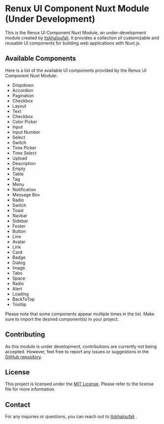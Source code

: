 # Renux UI Component Nuxt Module (Under Development)


This is the Renux UI Component Nuxt Module, an under-development module created by [itskhaloufali](https://github.com/itsalimanuel). It provides a collection of customizable and reusable UI components for building web applications with Nuxt.js.

## Available Components

Here is a list of the available UI components provided by the Renux UI Component Nuxt Module:

- Dropdown
- Accordion
- Pagination
- Checkbox
- Layout
- Text
- Checkbox
- Color Picker
- Input
- Input Number
- Select
- Switch
- Time Picker
- Time Select
- Upload
- Description
- Empty
- Table
- Tag
- Menu
- Notification
- Message Box
- Radio
- Switch
- Toast
- Navbar
- Sidebar
- Footer
- Button
- Line
- Avatar
- Link
- Card
- Badge
- Dialog
- Image
- Tabs
- Space
- Radio
- Alert
- Loading
- BackToTop
- Tooltip

Please note that some components appear multiple times in the list. Make sure to import the desired component(s) in your project.

## Contributing

As this module is under development, contributions are currently not being accepted. However, feel free to report any issues or suggestions in the [GitHub repository](https://github.com/itsalimanuel/renux/issues).

## License

This project is licensed under the [MIT License](https://github.com/itsalimanuel/renux/blob/main/LICENSE). Please refer to the license file for more information.

## Contact

For any inquiries or questions, you can reach out to [itskhaloufali](https://github.com/itskhaloufali) .
